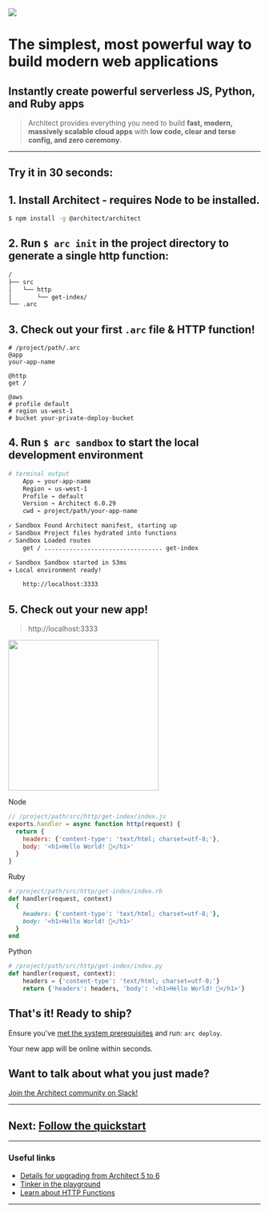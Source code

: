 <img src="/_static/architect-logo-500b@2x.png" id=main-logo>

# The simplest, most powerful way to build modern web applications

## Instantly create powerful serverless JS, Python, and Ruby apps

> Architect provides everything you need to build **fast, modern, massively scalable cloud apps** with **low code, clear and terse config, and zero ceremony**.

---

## Try it in 30 seconds:

## 1. Install Architect - requires Node to be installed.

```bash
$ npm install -g @architect/architect
```

## 2. Run `$ arc init` in the project directory to generate a single http function:

```bash
/
├── src
│   └── http
│       └── get-index/
└── .arc
```

## 3. Check out your first `.arc` file & HTTP function!

```arc
# /project/path/.arc
@app
your-app-name

@http
get /

@aws
# profile default
# region us-west-1
# bucket your-private-deploy-bucket
```

## 4. Run `$ arc sandbox` to start the local development environment

```bash
# terminal output
    App ⌁ your-app-name
    Region ⌁ us-west-1
    Profile ⌁ default
    Version ⌁ Architect 6.0.29
    cwd ⌁ project/path/your-app-name

✓ Sandbox Found Architect manifest, starting up
✓ Sandbox Project files hydrated into functions
✓ Sandbox Loaded routes
    get / ................................. get-index

✓ Sandbox Sandbox started in 53ms
✈︎ Local environment ready!

    http://localhost:3333
```
## 5. Check out your new app!

> http://localhost:3333

<img src="/_static/img/hello-world.jpg" width= 300 id=main-logo>

<section class="code-examples">

Node

```javascript
// /project/path/src/http/get-index/index.js
exports.handler = async function http(request) {
  return {
    headers: {'content-type': 'text/html; charset=utf-8;'},
    body: '<h1>Hello World! 🎉</h1>'
  }
}
```

Ruby

```ruby
# /project/path/src/http/get-index/index.rb
def handler(request, context)
  {
    headers: {'content-type': 'text/html; charset=utf-8;'},
    body: '<h1>Hello World! 🎉</h1>'
  }
end
```

Python

```python
# /project/path/src/http/get-index/index.py
def handler(request, context):
    headers = {'content-type': 'text/html; charset=utf-8;'}
    return {'headers': headers, 'body': '<h1>Hello World! 🎉</h1>'}
```

</section>


## That's it! Ready to ship?

Ensure you've [met the system prerequisites](/quickstart) and run: `arc deploy`.

Your new app will be online within seconds.


## Want to talk about what you just made?

[Join the Architect community on Slack!](https://join.slack.com/t/architecture-as-text/shared_invite/MjE2MzU4Nzg0NTY1LTE1MDA2NzgyMzYtODE2NzRkOGRmYw)

---
## Next: [Follow the quickstart](/quickstart)
---

### Useful links
- [Details for upgrading from Architect 5 to 6](/guides/upgrade)
- [Tinker in the playground](/playground)
- [Learn about HTTP Functions](/primitives/http)
---
